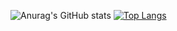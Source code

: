 ![Anurag's GitHub stats](https://github-readme-stats.vercel.app/api?username=MartinLeblancs&show_icons=true&theme=tokyonight)
[![Top Langs](https://github-readme-stats.vercel.app/api/top-langs/?username=anuraghazra&langs_count=8)](https://github.com/anuraghazra/github-readme-stats)
